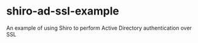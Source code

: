 shiro-ad-ssl-example
====================

An example of using Shiro to perform Active Directory authentication over SSL